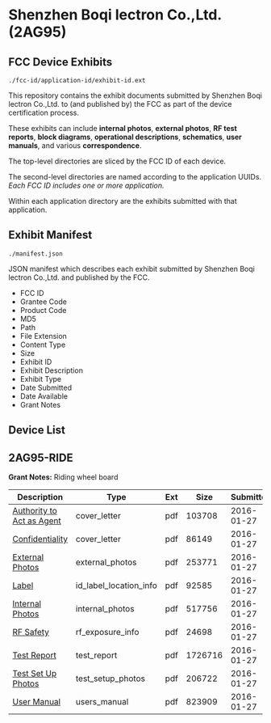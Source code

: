 # Shenzhen Boqi lectron Co.,Ltd. (2AG95)
## FCC Device Exhibits

```
./fcc-id/application-id/exhibit-id.ext
```

This repository contains the exhibit documents submitted by Shenzhen Boqi lectron Co.,Ltd. to (and published by) the FCC as part of the device certification process.

These exhibits can include **internal photos**, **external photos**, **RF test reports**, **block diagrams**, **operational descriptions**, **schematics**, **user manuals**, and various **correspondence**.

The top-level directories are sliced by the FCC ID of each device.

The second-level directories are named according to the application UUIDs. *Each FCC ID includes one or more application.*

Within each application directory are the exhibits submitted with that application. 

## Exhibit Manifest

```
./manifest.json
```

JSON manifest which describes each exhibit submitted by Shenzhen Boqi lectron Co.,Ltd. and published by the FCC.

- FCC ID
- Grantee Code
- Product Code
- MD5
- Path
- File Extension
- Content Type
- Size
- Exhibit ID
- Exhibit Description
- Exhibit Type
- Date Submitted
- Date Available
- Grant Notes

## Device List
## 2AG95-RIDE
**Grant Notes:** Riding wheel board

| Description | Type | Ext | Size | Submitted | Available |
| ----------- | ---- | --- | ---- | --------- | --------- |
| [Authority to Act as Agent](2AG95-RIDE/75056dd3f7f640636c8d10043bb2877c/2886461.pdf) | cover_letter | pdf | 103708 | 2016-01-27 | 2016-01-29 |
| [Confidentiality](2AG95-RIDE/75056dd3f7f640636c8d10043bb2877c/2886462.pdf) | cover_letter | pdf | 86149 | 2016-01-27 | 2016-01-29 |
| [External Photos](2AG95-RIDE/75056dd3f7f640636c8d10043bb2877c/2886463.pdf) | external_photos | pdf | 253771 | 2016-01-27 | 2016-01-29 |
| [Label](2AG95-RIDE/75056dd3f7f640636c8d10043bb2877c/2886465.pdf) | id_label_location_info | pdf | 92585 | 2016-01-27 | 2016-01-29 |
| [Internal Photos](2AG95-RIDE/75056dd3f7f640636c8d10043bb2877c/2886464.pdf) | internal_photos | pdf | 517756 | 2016-01-27 | 2016-01-29 |
| [RF Safety](2AG95-RIDE/75056dd3f7f640636c8d10043bb2877c/2886471.pdf) | rf_exposure_info | pdf | 24698 | 2016-01-27 | 2016-01-29 |
| [Test Report](2AG95-RIDE/75056dd3f7f640636c8d10043bb2877c/2886470.pdf) | test_report | pdf | 1726716 | 2016-01-27 | 2016-01-29 |
| [Test Set Up Photos](2AG95-RIDE/75056dd3f7f640636c8d10043bb2877c/2886469.pdf) | test_setup_photos | pdf | 206722 | 2016-01-27 | 2016-01-29 |
| [User Manual](2AG95-RIDE/75056dd3f7f640636c8d10043bb2877c/2886472.pdf) | users_manual | pdf | 823909 | 2016-01-27 | 2016-01-29 |
